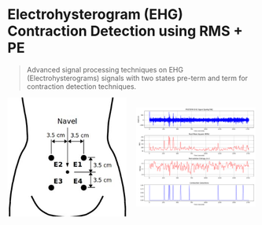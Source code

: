 # Electrohysterogram (EHG) Contraction Detection using RMS + PE

> Advanced signal processing techniques on EHG (Electrohysterograms) signals with two states pre-term and term for contraction detection techniques.


<div style="display: flex; align-items: center; gap: 20px;">
    <div style="flex: 1; text-align: center;">
        <img src="figures/ElectrodePositioning.jpg" style="max-width: 100%; height: auto;"/>
    </div>
    <div style="flex: 1; text-align: left;">
        <img src="figures/preterm/tpehg786.png" style="max-width: 100%; height: auto;"/>
    </div>
</div>